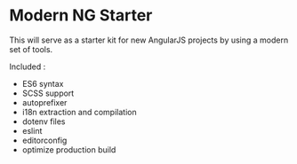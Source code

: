 Modern NG Starter
======

This will serve as a starter kit for new AngularJS projects by using a modern set of tools.

Included :
- ES6 syntax
- SCSS support
- autoprefixer
- i18n extraction and compilation
- dotenv files
- eslint
- editorconfig
- optimize production build
